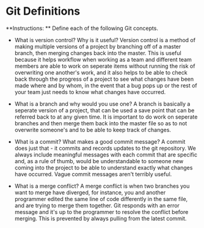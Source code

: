 # Git Definitions

**Instructions: ** Define each of the following Git concepts.

* What is version control?  Why is it useful?
Version control is a method of making multiple versions of a project by branching off of a master branch, then merging changes back into the master. This is useful because it helps workflow when working as a team and different team members are able to work on seperate items without running the risk of overwriting one another's work, and it also helps to be able to check back through the progress of a project to see what changes have been made where and by whom, in the event that a bug pops up or the rest of your team just needs to know what changes have occurred.

* What is a branch and why would you use one?
A branch is basically a seperate version of a project, that can be used a save point that can be referred back to at any given time. It is important to do work on seperate branches and then merge them back into the master file so as to not overwrite someone's and to be able to keep track of changes.

* What is a commit? What makes a good commit message?
A commit does just that - it commits and records updates to the git repository. We always include meaningful messages with each commit that are specific and, as a rule of thumb, would be understandable to someone new coming into the project to be able to understand exactly what changes have occurred. Vague commit messages aren't terribly useful.

* What is a merge conflict?
A merge conflict is when two branches you want to merge have diverged, for instance, you and another programmer edited the same line of code differently in the same file, and are trying to merge them together. Git responds with an error message and it's up to the programmer to resolve the conflict before merging. This is prevented by always pulling from the latest commit.